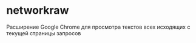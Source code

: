 # networkraw
Расширение Google Chrome для просмотра текстов всех исходящих с текущей страницы запросов
